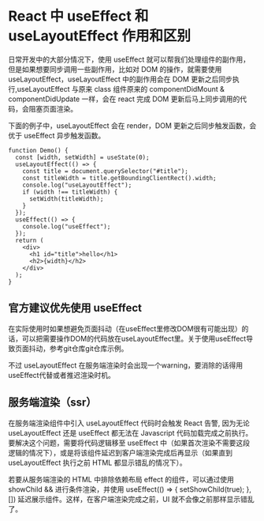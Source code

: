 # React 中 useEffect 和 useLayoutEffect 作用和区别

日常开发中的大部分情况下，使用 useEffect 就可以帮我们处理组件的副作用，但是如果想要同步调用一些副作用，比如对 DOM 的操作，就需要使用 useLayoutEffect，useLayoutEffect 中的副作用会在 DOM 更新之后同步执行,useLayoutEffect 与原来 class 组件原来的 componentDidMount & componentDidUpdate 一样，会在 react 完成 DOM 更新后马上同步调用的代码，会阻塞页面渲染。

下面的例子中，useLayoutEffect 会在 render，DOM 更新之后同步触发函数，会优于 useEffect 异步触发函数。

```
function Demo() {
  const [width, setWidth] = useState(0);
  useLayoutEffect(() => {
    const title = document.querySelector("#title");
    const titleWidth = title.getBoundingClientRect().width;
    console.log("useLayoutEffect");
    if (width !== titleWidth) {
      setWidth(titleWidth);
    }
  });
  useEffect(() => {
    console.log("useEffect");
  });
  return (
    <div>
      <h1 id="title">hello</h1>
      <h2>{width}</h2>
    </div>
  );
}
```

## 官方建议优先使用 useEffect

在实际使用时如果想避免页面抖动（在useEffect里修改DOM很有可能出现）的话，可以把需要操作DOM的代码放在useLayoutEffect里。关于使用useEffect导致页面抖动，参考git仓库git仓库示例。

不过 useLayoutEffect 在服务端渲染时会出现一个warning，要消除的话得用useEffect代替或者推迟渲染时机。

## 服务端渲染（ssr）

在服务端渲染组件中引入 useLayoutEffect 代码时会触发 React 告警, 因为无论 useLayoutEffect 还是 useEffect 都无法在 Javascript 代码加载完成之前执行。要解决这个问题，需要将代码逻辑移至 useEffect 中（如果首次渲染不需要这段逻辑的情况下），或是将该组件延迟到客户端渲染完成后再显示（如果直到 useLayoutEffect 执行之前 HTML 都显示错乱的情况下）。

若要从服务端渲染的 HTML 中排除依赖布局 effect 的组件，可以通过使用 showChild && <Child /> 进行条件渲染，并使用 useEffect(() => { setShowChild(true); }, []) 延迟展示组件。这样，在客户端渲染完成之前，UI 就不会像之前那样显示错乱了。






